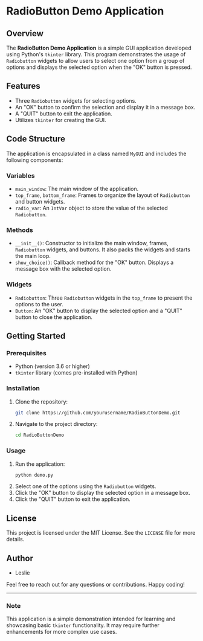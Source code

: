 # RadioButton Demo Application

## Overview
The **RadioButton Demo Application** is a simple GUI application developed using Python's `tkinter` library. This program demonstrates the usage of `Radiobutton` widgets to allow users to select one option from a group of options and displays the selected option when the "OK" button is pressed.

## Features
- Three `Radiobutton` widgets for selecting options.
- An "OK" button to confirm the selection and display it in a message box.
- A "QUIT" button to exit the application.
- Utilizes `tkinter` for creating the GUI.

## Code Structure
The application is encapsulated in a class named `MyGUI` and includes the following components:

### Variables
- `main_window`: The main window of the application.
- `top_frame`, `bottom_frame`: Frames to organize the layout of `Radiobutton` and button widgets.
- `radio_var`: An `IntVar` object to store the value of the selected `Radiobutton`.

### Methods
- `__init__()`: Constructor to initialize the main window, frames, `Radiobutton` widgets, and buttons. It also packs the widgets and starts the main loop.
- `show_choice()`: Callback method for the "OK" button. Displays a message box with the selected option.

### Widgets
- `Radiobutton`: Three `Radiobutton` widgets in the `top_frame` to present the options to the user.
- `Button`: An "OK" button to display the selected option and a "QUIT" button to close the application.

## Getting Started

### Prerequisites
- Python (version 3.6 or higher)
- `tkinter` library (comes pre-installed with Python)

### Installation
1. Clone the repository:
    ```sh
    git clone https://github.com/yourusername/RadioButtonDemo.git
    ```
2. Navigate to the project directory:
    ```sh
    cd RadioButtonDemo
    ```

### Usage
1. Run the application:
    ```sh
    python demo.py
    ```
2. Select one of the options using the `Radiobutton` widgets.
3. Click the "OK" button to display the selected option in a message box.
4. Click the "QUIT" button to exit the application.

## License
This project is licensed under the MIT License. See the `LICENSE` file for more details.

## Author
- Leslie

Feel free to reach out for any questions or contributions. Happy coding!

---

### Note
This application is a simple demonstration intended for learning and showcasing basic `tkinter` functionality. It may require further enhancements for more complex use cases.
